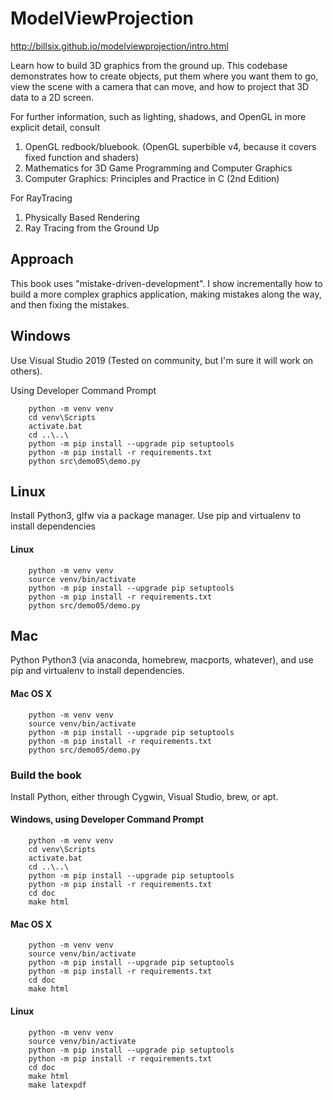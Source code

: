ModelViewProjection
===================

http://billsix.github.io/modelviewprojection/intro.html

Learn how to build 3D graphics from the ground up.
This codebase demonstrates how to create objects, put
them where you want them to go, view the scene with a camera
that can move, and how to project that 3D data to a 2D screen.


For further information, such as lighting, shadows, and
OpenGL in more explicit detail, consult
1) OpenGL redbook/bluebook. (OpenGL superbible v4, because it covers fixed function and shaders)
2) Mathematics for 3D Game Programming and Computer Graphics
3) Computer Graphics: Principles and Practice in C (2nd Edition)

For RayTracing
1) Physically Based Rendering
2) Ray Tracing from the Ground Up


Approach
--------
This book uses "mistake-driven-development".  I show incrementally
how to build a more complex graphics application, making mistakes along
the way, and then fixing the mistakes.

Windows
-------
Use Visual Studio 2019 (Tested on community, but I'm sure it will work on others).

Using Developer Command Prompt

        python -m venv venv
        cd venv\Scripts
        activate.bat
        cd ..\..\
        python -m pip install --upgrade pip setuptools
        python -m pip install -r requirements.txt
        python src\demo05\demo.py


Linux
-----
Install Python3, glfw via a package manager.  Use pip and virtualenv to install dependencies


#### Linux


        python -m venv venv
        source venv/bin/activate
        python -m pip install --upgrade pip setuptools
        python -m pip install -r requirements.txt
        python src/demo05/demo.py


Mac
---
Python Python3 (via anaconda, homebrew, macports, whatever), and use pip and virtualenv to install dependencies.

#### Mac OS X

        python -m venv venv
        source venv/bin/activate
        python -m pip install --upgrade pip setuptools
        python -m pip install -r requirements.txt
        python src/demo05/demo.py


### Build the book

Install Python, either through Cygwin, Visual Studio, brew, or apt.

#### Windows, using Developer Command Prompt

        python -m venv venv
        cd venv\Scripts
        activate.bat
        cd ..\..\
        python -m pip install --upgrade pip setuptools
        python -m pip install -r requirements.txt
        cd doc
        make html

#### Mac OS X

        python -m venv venv
        source venv/bin/activate
        python -m pip install --upgrade pip setuptools
        python -m pip install -r requirements.txt
        cd doc
        make html

#### Linux


        python -m venv venv
        source venv/bin/activate
        python -m pip install --upgrade pip setuptools
        python -m pip install -r requirements.txt
        cd doc
        make html
        make latexpdf
